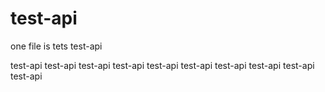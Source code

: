 # test-api
 one file is tets
 test-api


 test-api
 test-api
 test-api
 test-api
 test-api
 test-api
 test-api
 test-api
 test-api
 test-api
